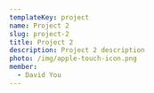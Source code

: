 ```yaml
---
templateKey: project
name: Project 2
slug: project-2
title: Project 2
description: Project 2 description
photo: /img/apple-touch-icon.png
member:
  - David You
---
```

